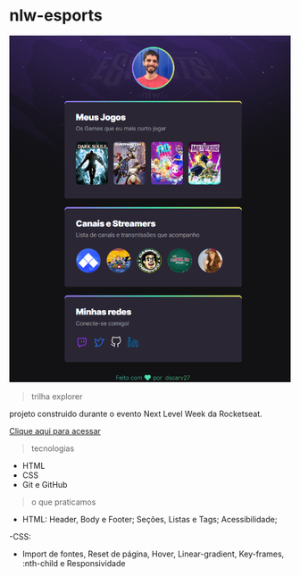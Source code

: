 # nlw-esports

![preview](./.github/preview.png)

> trilha explorer

projeto construido durante o evento Next Level Week da Rocketseat.

[Clique aqui para acessar](https://dscarv27.github.io/nlw-esports/)

> tecnologias

- HTML
- CSS
- Git e GitHub

> o que praticamos

- HTML: 
Header, Body e Footer;
Seções, Listas e Tags; 
Acessibilidade;

-CSS:
- Import de fontes, Reset de página, Hover, Linear-gradient, Key-frames, :nth-child e Responsividade